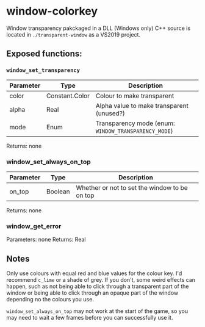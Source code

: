 # window-colorkey
Window transparency pakckaged in a DLL (Windows only)
C++ source is located in `./transparent-window` as a VS2019 project. 

## Exposed functions:
### `window_set_transparency`
| Parameter | Type | Description |
| -- | -- |--|
| color | Constant.Color | Colour to make transparent |
| alpha | Real | Alpha value to make transparent (unused?) |
| mode | Enum | Transparency mode (enum: `WINDOW_TRANSPARENCY_MODE`) |

Returns: none

### window_set_always_on_top
| Parameter | Type | Description |
| -- | -- | -- |
| on_top | Boolean | Whether or not to set the window to be on top |

Returns: none

### window_get_error
Parameters: none
Returns: Real


## Notes

Only use colours with equal red and blue values for the colour key. I'd recommend `c_lime` or a shade of grey. If you don't, some weird effects can happen, such as not being able to click through a transparent part of the window or being able to click through an opaque part of the window depending no the colours you use. 

`window_set_always_on_top` may not work at the start of the game, so you may need to wait a few frames before you can successfully use it. 
